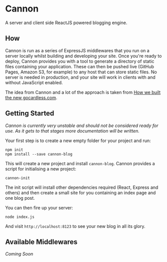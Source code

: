 # Cannon

A server and client side ReactJS powered blogging engine.

## How

Cannon is run as a series of ExpressJS middlewares that you run on a server
locally whilst building and developing your site. Once you're ready to deploy,
Cannon provides you with a tool to generate a directory of static files
containing your application. These can then be pushed live (GitHub Pages, Amazon
S3, for example) to any host that can store static files. No server is needed in
production, and your site will work in clients with and without JavaScript
enabled.

The idea from Cannon and a lot of the approach is taken from [How we built the
new
gocardless.com](https://gocardless.com/blog/how-we-built-the-new-gocardless.com/).

## Getting Started

_Cannon is currently very unstable and should not be considered ready for use. As
it gets to that stages more documentation will be written._

Your first step is to create a new empty folder for your project and run:

```
npm init
npm install --save cannon-blog
```

This will create a new project and install `cannon-blog`. Cannon provides a
script for initialising a new project:

```
cannon-init
```

The init script will install other dependencies required (React, Express and
others) and then create a small site for you containing an index page and one
blog post.

You can then fire up your server:

```
node index.js
```

And visit `http://localhost:8123` to see your new blog in all its glory.

## Available Middlewares

_Coming Soon_
